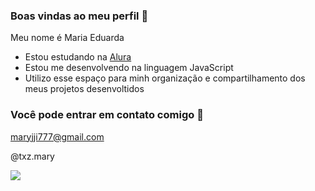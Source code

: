 ### Boas vindas ao meu perfil 💙

Meu nome é Maria Eduarda 

- Estou estudando na [Alura](https://www.alura.com.br)
- Estou me desenvolvendo na linguagem JavaScript
- Utilizo esse espaço para minh organização e compartilhamento dos meus projetos desenvoltidos 

### Você pode entrar em contato comigo 📧

maryjji777@gmail.com

@txz.mary

![](https://media.tenor.com/Vr4i4vq7XaIAAAAi/bts.gif)
